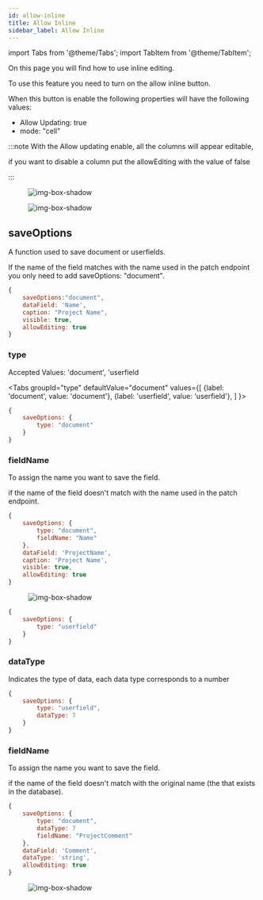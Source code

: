 ```yaml
---
id: allow-inline
title: Allow Inline
sidebar_label: Allow Inline
---
```

import Tabs from '@theme/Tabs';
import TabItem from '@theme/TabItem';


On this page you will find how to use inline editing.

To use this feature you need to turn on the allow inline button.

When this button is enable the following properties will have the following values:

- Allow Updating: true
- mode: "cell"

:::note
With the Allow updating enable, all the columns will appear editable,
<p>if you want to disable a column put the allowEditing with the value of false</p>
:::


<figure>

![img-box-shadow](/img/craft/grid/allowInline/allowInline-property.png)

</figure>


<figure>

![img-box-shadow](/img/craft/grid/allowInline/gridExample.png)

</figure>


## saveOptions

A function used to save document or userfields.

If the name of the field matches with the name used in the patch endpoint you only need to add saveOptions: "document".

```js {2}
{
    saveOptions:"document",
    dataField: 'Name',
    caption: "Project Name",
    visible: true,
    allowEditing: true
}
```
### type

Accepted Values: 'document', 'userfield

<Tabs
  groupId="type"
  defaultValue="document"
  values={[
    {label: 'document', value: 'document'},
    {label: 'userfield', value: 'userfield'},
  ]
}>
<TabItem value="document">

```js {3}
{
    saveOptions: {
        type: "document"
    }
}
```

### fieldName

To assign the name you want to save the field. 

if the name of the field doesn't match with the  name used in the patch endpoint.

```js {4}
{
    saveOptions: {
        type: "document",
        fieldName: "Name"
    },
    dataField: 'ProjectName',
    caption: 'Project Name',
    visible: true,
    allowEditing: true
}
```

<figure>

![img-box-shadow](/img/craft/grid/allowInline/saveOptionsDocumentColumn.png)

</figure>


</TabItem>


<TabItem value="userfield">

```js {3}
{
    saveOptions: {
        type: "userfield"
    }
}
```

### dataType

Indicates the type of data, each data type corresponds to a number

```js {4}
{
    saveOptions: {
        type: "userfield",
        dataType: 7
    }
}
```
### fieldName

To assign the name you want to save the field. 

if the name of the field doesn't match with the original name (the that exists in the database).

```js {5}
{
    saveOptions: {
        type: "document",
        dataType: 7
        fieldName: "ProjectComment"
    },
    dataField: 'Comment',
    dataType: 'string',
    allowEditing: true
}
````

<figure>

![img-box-shadow](/img/craft/grid/allowInline/saveOptionsUserfieldColumn.png)

</figure>

</TabItem>

</Tabs>






